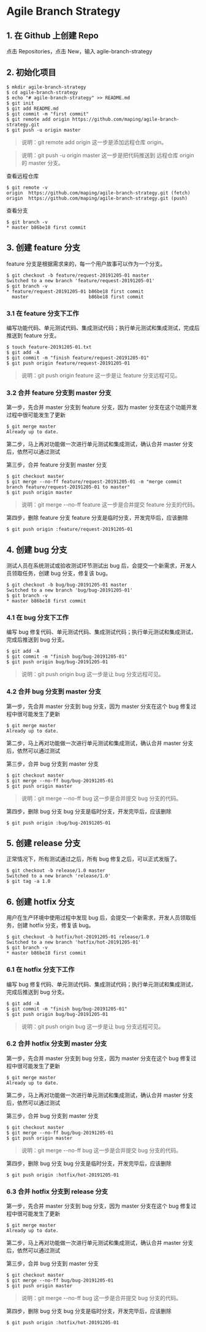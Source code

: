 # Agile Branch Strategy

## 1. 在 Github 上创建 Repo
点击 Repositories，点击 New，输入 agile-branch-strategy

## 2. 初始化项目
```console
$ mkdir agile-branch-strategy
$ cd agile-branch-strategy
$ echo "# agile-branch-strategy" >> README.md
$ git init
$ git add README.md
$ git commit -m "first commit"
$ git remote add origin https://github.com/maping/agile-branch-strategy.git
$ git push -u origin master
```
> 说明：git remote add origin 这一步是添加远程仓库 origin。

> 说明：git push -u origin master 这一步是把代码推送到 远程仓库 origin 的 master 分支。

查看远程仓库
```console
$ git remote -v
origin	https://github.com/maping/agile-branch-strategy.git (fetch)
origin	https://github.com/maping/agile-branch-strategy.git (push)
```

查看分支
```console
$ git branch -v
* master b86be18 first commit
```

## 3. 创建 feature 分支
feature 分支是根据需求来的，每一个用户故事可以作为一个分支。
```console
$ git checkout -b feature/request-20191205-01 master 
Switched to a new branch 'feature/request-20191205-01'
$ git branch -v
* feature/request-20191205-01 b86be18 first commit
  master                      b86be18 first commit
```

### 3.1 在 feature 分支下工作
编写功能代码、单元测试代码、集成测试代码；执行单元测试和集成测试，完成后推送到 feature 分支。
```console
$ touch feature-20191205-01.txt
$ git add -A
$ git commit -m "finish feature/request-20191205-01"
$ git push origin feature/request-20191205-01
```
> 说明：git push origin feature 这一步是让 feature 分支远程可见。

### 3.2 合并 feature 分支到 master 分支
第一步，先合并 master 分支到 feature 分支，因为 master 分支在这个功能开发过程中很可能发生了更新
```console
$ git merge master  
Already up to date.
```
第二步，马上再对功能做一次进行单元测试和集成测试，确认合并 master 分支后，依然可以通过测试

第三步，合并 feature 分支到 master 分支
```console
$ git checkout master
$ git merge --no-ff feature/request-20191205-01 -m "merge commit branch feature/request-20191205-01 to master" 
$ git push origin master
```
> 说明：git merge --no-ff feature 这一步是合并提交 feature 分支的代码。

第四步，删除 feature 分支
feature 分支是临时分支，开发完毕后，应该删除
```console
$ git push origin :feature/request-20191205-01
```

## 4. 创建 bug 分支
测试人员在系统测试或验收测试环节测试出 bug 后，会提交一个新需求，开发人员领取任务，创建 bug 分支，修复该 bug。
```console
$ git checkout -b bug/bug-20191205-01 master 
Switched to a new branch 'bug/bug-20191205-01'
$ git branch -v
* master b86be18 first commit
```

### 4.1 在 bug 分支下工作
编写 bug 修复代码、单元测试代码、集成测试代码；执行单元测试和集成测试，完成后推送到 bug 分支。
```console
$ git add -A
$ git commit -m "finish bug/bug-20191205-01"
$ git push origin bug/bug-20191205-01
```
> 说明：git push origin bug 这一步是让 bug 分支远程可见。

### 4.2 合并 bug 分支到 master 分支
第一步，先合并 master 分支到 bug 分支，因为 master 分支在这个 bug 修复过程中很可能发生了更新
```console
$ git merge master  
Already up to date.
```
第二步，马上再对功能做一次进行单元测试和集成测试，确认合并 master 分支后，依然可以通过测试

第三步，合并 bug 分支到 master 分支
```console
$ git checkout master
$ git merge --no-ff bug/bug-20191205-01
$ git push origin master
```
> 说明：git merge --no-ff bug 这一步是合并提交 bug 分支的代码。

第四步，删除 bug 分支
bug 分支是临时分支，开发完毕后，应该删除
```console
$ git push origin :bug/bug-20191205-01
```

## 5. 创建 release 分支
正常情况下，所有测试通过之后，所有 bug 修复之后，可以正式发版了。
```console
$ git checkout -b release/1.0 master 
Switched to a new branch 'release/1.0'
$ git tag -a 1.0
```

## 6. 创建 hotfix 分支
用户在生产环境中使用过程中发现 bug 后，会提交一个新需求，开发人员领取任务，创建 hotfix 分支，修复该 bug。
```console
$ git checkout -b hotfix/hot-20191205-01 release/1.0 
Switched to a new branch 'hotfix/hot-20191205-01'
$ git branch -v
* master b86be18 first commit
```

### 6.1 在 hotfix 分支下工作
编写 bug 修复代码、单元测试代码、集成测试代码；执行单元测试和集成测试，完成后推送到 bug 分支。
```console
$ git add -A
$ git commit -m "finish bug/bug-20191205-01"
$ git push origin bug/bug-20191205-01
```
> 说明：git push origin bug 这一步是让 bug 分支远程可见。

### 6.2 合并 hotfix 分支到 master 分支
第一步，先合并 master 分支到 bug 分支，因为 master 分支在这个 bug 修复过程中很可能发生了更新
```console
$ git merge master  
Already up to date.
```
第二步，马上再对功能做一次进行单元测试和集成测试，确认合并 master 分支后，依然可以通过测试

第三步，合并 bug 分支到 master 分支
```console
$ git checkout master
$ git merge --no-ff bug/bug-20191205-01
$ git push origin master
```
> 说明：git merge --no-ff bug 这一步是合并提交 bug 分支的代码。

第四步，删除 bug 分支
bug 分支是临时分支，开发完毕后，应该删除
```console
$ git push origin :hotfix/hot-20191205-01
```

### 6.3 合并 hotfix 分支到 release 分支
第一步，先合并 master 分支到 bug 分支，因为 master 分支在这个 bug 修复过程中很可能发生了更新
```console
$ git merge master  
Already up to date.
```
第二步，马上再对功能做一次进行单元测试和集成测试，确认合并 master 分支后，依然可以通过测试

第三步，合并 bug 分支到 master 分支
```console
$ git checkout master
$ git merge --no-ff bug/bug-20191205-01
$ git push origin master
```
> 说明：git merge --no-ff bug 这一步是合并提交 bug 分支的代码。

第四步，删除 bug 分支
bug 分支是临时分支，开发完毕后，应该删除
```console
$ git push origin :hotfix/hot-20191205-01
```
